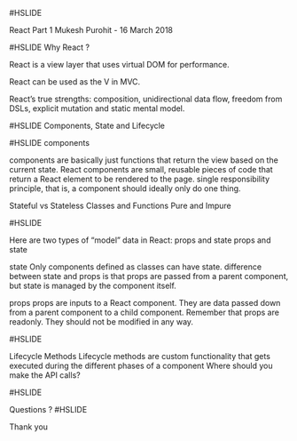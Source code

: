 #HSLIDE

React Part 1
Mukesh Purohit - 16 March 2018

#HSLIDE
Why React ?

React is a view layer that uses virtual DOM for performance.

React can be used as the V in MVC.

React’s true strengths: composition, unidirectional data flow, freedom from DSLs, explicit mutation and static mental model.

#HSLIDE
Components, State and Lifecycle

#HSLIDE
components

components are basically just functions that return the view based on the current state.
React components are small, reusable pieces of code that return a React element to be rendered to the page.
single responsibility principle, that is, a component should ideally only do one thing.

Stateful vs Stateless
Classes and Functions
Pure and Impure

#HSLIDE

Here are two types of “model” data in React: props and state
props and state

state
Only components defined as classes can have state.
difference between state and props is that props are passed from a parent component, but state is managed by the component itself.

props
props are inputs to a React component. They are data passed down from a parent component to a child component. 
Remember that props are readonly. They should not be modified in any way.

#HSLIDE

Lifecycle Methods
Lifecycle methods are custom functionality that gets executed during the different phases of a component
Where should you make the API calls?

#HSLIDE

Questions ?
#HSLIDE

Thank you
